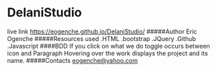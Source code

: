 # DelaniStudio
live link
https://eogenche.github.io/DelaniStudio/
#####Author Eric Ogenche
#####Resources used
.HTML
.bootstrap
.JQuery
.Github
.Javascript
####BDD
If you click on what we do toggle occurs between icon and Paragraph
Hovering over the work displays the project and its name.
#####Contacts
eogenche@yahoo.com
